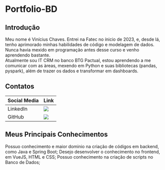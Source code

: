 # Portfolio-BD

## Introdução
Meu nome é Vinícius Chaves. Entrei na Fatec no ínicio de 2023, e, desde lá, tenho aprimorado minhas habilidades de código e modelagem de dados. <br> Nunca havia mexido em programação antes desse curso e venho aprendendo bastante. <br> Atualmente sou IT CRM no banco BTG Pactual, estou aprendendo a me comunicar com as àreas, mexendo em Python e suas bibliotecas (pandas, pyspark), além de trazer os dados e transformar em dashboards.

## Contatos
| Social Media | Link |
| --- | --- |
| LinkedIn | [<img src="https://img.shields.io/badge/LinkedIn-0077B5?style=for-the-badge&logo=linkedin&logoColor=white">](https://www.linkedin.com/in/vinícius-chaves-197353244/) |
| GitHub | [<img src="https://img.shields.io/badge/GitHub-100000?style=for-the-badge&logo=github&logoColor=white">](https://github.com/ChavesVini) |

## Meus Principais Conhecimentos
Possuo conhecimento e maior dominio na criação de códigos em backend, como Java e Spring Boot;
Desejo desenvolver o conhecimento no frontend, em VueJS, HTML e CSS;
Possuo conhecimento na criação de scripts no Banco de Dados;
